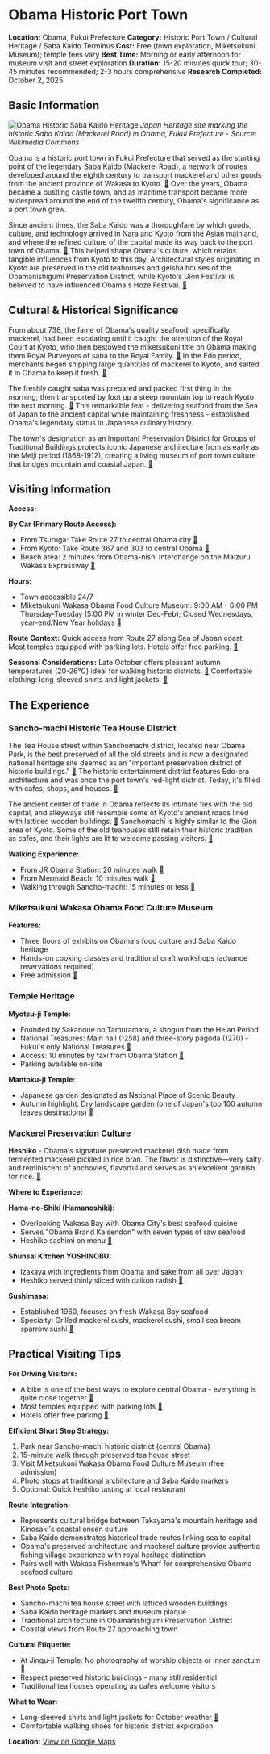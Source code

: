 # Obama Historic Port Town

**Location:** Obama, Fukui Prefecture
**Category:** Historic Port Town / Cultural Heritage / Saba Kaido Terminus
**Cost:** Free (town exploration, Miketsukuni Museum); temple fees vary
**Best Time:** Morning or early afternoon for museum visit and street exploration
**Duration:** 15-20 minutes quick tour; 30-45 minutes recommended; 2-3 hours comprehensive
**Research Completed:** October 2, 2025

## Basic Information

![Obama Historic Saba Kaido Heritage](https://upload.wikimedia.org/wikipedia/commons/1/14/Japan_Heritage_Saba_Kaido.jpg)
*Japan Heritage site marking the historic Saba Kaido (Mackerel Road) in Obama, Fukui Prefecture - Source: Wikimedia Commons*

Obama is a historic port town in Fukui Prefecture that served as the starting point of the legendary Saba Kaido (Mackerel Road), a network of routes developed around the eighth century to transport mackerel and other goods from the ancient province of Wakasa to Kyoto. [🔗](https://www1.city.obama.fukui.jp/japan_heritage/story/index.php?lang=EN&id=2) Over the years, Obama became a bustling castle town, and as maritime transport became more widespread around the end of the twelfth century, Obama's significance as a port town grew.

Since ancient times, the Saba Kaido was a thoroughfare by which goods, culture, and technology arrived in Nara and Kyoto from the Asian mainland, and where the refined culture of the capital made its way back to the port town of Obama. [🔗](https://www.japan-guide.com/ad/saba-kaido/) This helped shape Obama's culture, which retains tangible influences from Kyoto to this day. Architectural styles originating in Kyoto are preserved in the old teahouses and geisha houses of the Obamanishigumi Preservation District, while Kyoto's Gion Festival is believed to have influenced Obama's Hoze Festival. [🔗](https://www.japan-guide.com/ad/saba-kaido/)

## Cultural & Historical Significance

From about 738, the fame of Obama's quality seafood, specifically mackerel, had been escalating until it caught the attention of the Royal Court at Kyoto, who then bestowed the miketsukuni title on Obama making them Royal Purveyors of saba to the Royal Family. [🔗](https://en.japantravel.com/fukui/obama-s-food-culture-museum/70531) In the Edo period, merchants began shipping large quantities of mackerel to Kyoto, and salted it in Obama to keep it fresh. [🔗](https://japantravel.navitime.com/en/area/jp/guide/NTJtrvpr0066-en/)

The freshly caught saba was prepared and packed first thing in the morning, then transported by foot up a steep mountain top to reach Kyoto the next morning. [🔗](https://www.tripadvisor.com/Attraction_Review-g1021154-d8090053-Reviews-Saba_Kaido_Museum-Obama_Fukui_Prefecture_Hokuriku_Chubu.html) This remarkable feat - delivering seafood from the Sea of Japan to the ancient capital while maintaining freshness - established Obama's legendary status in Japanese culinary history.

The town's designation as an Important Preservation District for Groups of Traditional Buildings protects iconic Japanese architecture from as early as the Meiji period (1868-1912), creating a living museum of port town culture that bridges mountain and coastal Japan. [🔗](https://www.tripadvisor.com/Tourism-g1021154-Obama_Fukui_Prefecture_Hokuriku_Chubu-Vacations.html)

## Visiting Information

**Access:**

**By Car (Primary Route Access):**
- From Tsuruga: Take Route 27 to central Obama city [🔗](https://en.wakasa-obama.jp/basics/access-transportation/)
- From Kyoto: Take Route 367 and 303 to central Obama [🔗](https://en.wakasa-obama.jp/basics/access-transportation/)
- Beach area: 2 minutes from Obama-nishi Interchange on the Maizuru Wakasa Expressway [🔗](https://travel.gaijinpot.com/obama-city/)

**Hours:**
- Town accessible 24/7
- Miketsukuni Wakasa Obama Food Culture Museum: 9:00 AM - 6:00 PM Thursday-Tuesday (5:00 PM in winter Dec-Feb); Closed Wednesdays, year-end/New Year holidays [🔗](https://www.gltjp.com/en/directory/item/12735/)

**Route Context:** Quick access from Route 27 along Sea of Japan coast. Most temples equipped with parking lots. Hotels offer free parking. [🔗](https://travel.gaijinpot.com/obama-city/)

**Seasonal Considerations:** Late October offers pleasant autumn temperatures (20-26°C) ideal for walking historic districts. [🔗](https://weather.com/weather/tenday/l/Obama+Fukui+Japan) Comfortable clothing: long-sleeved shirts and light jackets. [🔗](https://matcha-jp.com/en/25162)

## The Experience

### Sancho-machi Historic Tea House District

The Tea House street within Sanchomachi district, located near Obama Park, is the best preserved of all the old streets and is now a designated national heritage site deemed as an "important preservation district of historic buildings." [🔗](https://donnykimball.com/obama-7e8ff132f498) The historic entertainment district features Edo-era architecture and was once the port town's red-light district. Today, it's filled with cafes, shops, and houses. [🔗](https://www.tripadvisor.com/Tourism-g1021154-Obama_Fukui_Prefecture_Hokuriku_Chubu-Vacations.html)

The ancient center of trade in Obama reflects its intimate ties with the old capital, and alleyways still resemble some of Kyoto's ancient roads lined with latticed wooden buildings. [🔗](https://donnykimball.com/obama-7e8ff132f498) Sanchomachi is highly similar to the Gion area of Kyoto. Some of the old teahouses still retain their historic tradition as cafés, and their lights are lit to welcome passing visitors. [🔗](https://voyapon.com/fukui-hibiki-terraced-rice-fields/)

**Walking Experience:**
- From JR Obama Station: 20 minutes walk [🔗](https://donnykimball.com/obama-7e8ff132f498)
- From Mermaid Beach: 10 minutes walk [🔗](https://blog.gaijinpot.com/can-fukuis-obama-city-draw-visitors-with-rural-tourism-alone/)
- Walking through Sancho-machi: 15 minutes or less [🔗](https://blog.gaijinpot.com/can-fukuis-obama-city-draw-visitors-with-rural-tourism-alone/)

### Miketsukuni Wakasa Obama Food Culture Museum

**Features:**
- Three floors of exhibits on Obama's food culture and Saba Kaido heritage
- Hands-on cooking classes and traditional craft workshops (advance reservations required)
- Free admission [🔗](https://www.gltjp.com/en/directory/item/12735/)

### Temple Heritage

**Myotsu-ji Temple:**
- Founded by Sakanoue no Tamuramaro, a shogun from the Heian Period
- National Treasures: Main hall (1258) and three-story pagoda (1270) - Fukui's only National Treasures [🔗](https://www.japan.travel/en/spot/1376/)
- Access: 10 minutes by taxi from Obama Station [🔗](https://japantravel.navitime.com/en/area/jp/spot/02301-3800103/)
- Parking available on-site

**Mantoku-ji Temple:**
- Japanese garden designated as National Place of Scenic Beauty
- Autumn highlight: Dry landscape garden (one of Japan's top 100 autumn leaves destinations) [🔗](https://matcha-jp.com/en/15391/)

### Mackerel Preservation Culture

**Heshiko** - Obama's signature preserved mackerel dish made from fermented mackerel pickled in rice bran. The flavor is distinctive—very salty and reminiscent of anchovies, flavorful and serves as an excellent garnish for rice. [🔗](https://aoaokichijitsu-syokutabi.jp/en/column/402)

**Where to Experience:**

**Hama-no-Shiki (Hamanoshiki):**
- Overlooking Wakasa Bay with Obama City's best seafood cuisine
- Serves "Obama Brand Kaisendon" with seven types of raw seafood
- Heshiko sashimi on menu [🔗](https://excursionsjapan.com/2020/03/28/specialty-dining-in-obama-fukui-prefecture/)

**Shunsai Kitchen YOSHINOBU:**
- Izakaya with ingredients from Obama and sake from all over Japan
- Heshiko served thinly sliced with daikon radish [🔗](https://eat-fukui.com/store/detail.php?id=246&lang=en)

**Sushimasa:**
- Established 1960, focuses on fresh Wakasa Bay seafood
- Specialty: Grilled mackerel sushi, mackerel sushi, small sea bream sparrow sushi [🔗](https://aoaokichijitsu-syokutabi.jp/en/column/36225)

## Practical Visiting Tips

**For Driving Visitors:**
- A bike is one of the best ways to explore central Obama - everything is quite close together [🔗](https://travel.gaijinpot.com/obama-city/)
- Most temples equipped with parking lots [🔗](https://newsonjapan.com/article/145170.php)
- Hotels offer free parking [🔗](https://travel.gaijinpot.com/obama-city/)

**Efficient Short Stop Strategy:**
1. Park near Sancho-machi historic district (central Obama)
2. 15-minute walk through preserved tea house street
3. Visit Miketsukuni Wakasa Obama Food Culture Museum (free admission)
4. Photo stops at traditional architecture and Saba Kaido markers
5. Optional: Quick heshiko tasting at local restaurant

**Route Integration:**
- Represents cultural bridge between Takayama's mountain heritage and Kinosaki's coastal onsen culture
- Saba Kaido demonstrates historical trade routes linking sea to capital
- Obama's preserved architecture and mackerel culture provide authentic fishing village experience with royal heritage distinction
- Pairs well with Wakasa Fisherman's Wharf for comprehensive Obama seafood culture

**Best Photo Spots:**
- Sancho-machi tea house street with latticed wooden buildings
- Saba Kaido heritage markers and museum plaque
- Traditional architecture in Obamanishigumi Preservation District
- Coastal views from Route 27 approaching town

**Cultural Etiquette:**
- At Jingu-ji Temple: No photography of worship objects or inner sanctum [🔗](https://obama-8-temples.jp/en/temples/jinguji/)
- Respect preserved historic buildings - many still residential
- Traditional tea houses operating as cafes welcome visitors

**What to Wear:**
- Long-sleeved shirts and light jackets for October weather [🔗](https://matcha-jp.com/en/25162)
- Comfortable walking shoes for historic district exploration

**Location:** [View on Google Maps](https://maps.google.com/maps?q=35.49583,135.74694)
